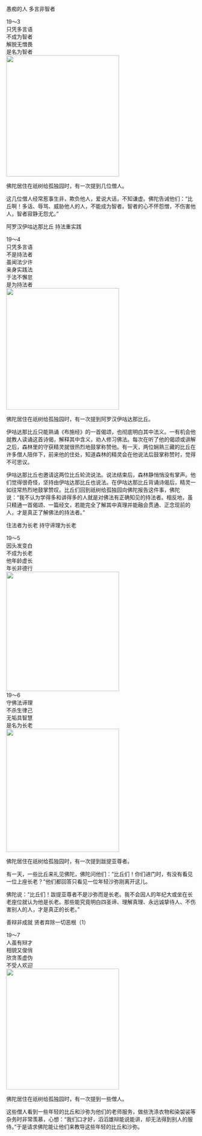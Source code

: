 愚痴的人 多言非智者

<div class="e2">
<div>
19～3<br>
 只凭多言语<br>
 不成为智者<br>
 解脱无憎畏<br>
 是名为智者
</div>
<img src="images/fjj-73-1.jpg" width="300" height="322"/>
</div>

佛陀居住在祇树给孤独园时，有一次提到几位僧人。

这几位僧人经常惹事生非，欺负他人，爱说大话，不知谦虚。佛陀告诫他们：“比丘啊！多话、辱骂、威胁他人的人，不能成为智者。智者的心不怀怨憎，不伤害他人，智者寂静无怨尤。”

阿罗汉伊咕达那比丘 持法重实践

<div class="e2">
<div>
19～4<br>
 只凭多言语<br>
 不是持法者<br>
 虽闻法少许<br>
 亲身实践法<br>
 于法不懈怠<br>
 是为持法者
</div>
<img src="images/fjj-73-2.jpg" width="300" height="323"/>
</div>

佛陀居住在祇树给孤独园时，有一次提到阿罗汉伊咕达那比丘。

伊咕达那比丘只能熟诵《布施经》的一首偈颂，也彻底明白其中法义。一有机会他就教人读诵这首诗偈，解释其中含义，劝人修习佛法。每次在听了他的偈颂或讲解之后，森林里的守获精灵就很热烈地鼓掌称赞他。有一天，两位娴熟三藏的比丘在许多僧人陪伴下，前来他的住处，知道森林的精灵会在他说法后鼓掌称赞时，觉得不可思议。

伊咕达那比丘也邀请这两位比丘轮流说法。说法结束后，森林静悄悄没有掌声。他们觉得很奇怪，坚持由伊咕达那比丘也说法。在伊咕达那比丘背诵诗偈后，精灵一如往常热烈地鼓掌赞叹。比丘们回到祇树给孤独园向佛陀报告这件事，佛陀说：“我不认为学得多和讲得多的人就是对佛法有正确知见的持法者。相反地，虽只精通一首偈颂、一篇经文，若能完全了解其中真理并能融会贯通、正念现前的人，才是真正了解佛法的持法者。”

住法者为长老 持守谛理为长老

<div class="e2">
<div>
19～5<br>
 因头发变白<br>
 不成为长老<br>
 他年龄虚长<br>
 年长非德行
</div>
<img src="images/fjj-73-3.jpg" width="300" height="317"/>
</div>

<div class="e2">
<div>
19～6<br>
 守佛法谛理<br>
 不杀生律己<br>
 无垢具智慧<br>
 是名为长老
</div>
<img src="images/fjj-73-4.jpg" width="300" height="327"/>
</div>

佛陀居住在祇树给孤独园时，有一次提到跋提亚尊者。

有一天，一些比丘来礼见佛陀，佛陀问他们：“比丘们！你们进门时，有没有看见一位上座长老？”他们都回答只看见一位年轻沙弥刚离开这儿。

佛陀说：“比丘们！跋提亚尊者不是沙弥而是长老。我不会因人的年纪大或坐在长老座位就认为他是长老。那些能究竟明白四圣谛、理解真理、永远诚挚待人、不伤害别人的人，才是真正的长老。”

善辩非成就 贤者弃除一切恶根（1）

<div class="e2">
<div>
19～7<br>
 人虽有辩才<br>
 相貌又俊俏<br>
 欣贪羡虚伪<br>
 不受人欢迎
</div>
<img src="images/fjj-73-5.jpg" width="300" height="321"/>
</div>

佛陀居住在祇树给孤独园时，有一次提到一些僧人。

这些僧人看到一些年轻的比丘和沙弥为他们的老师服务，做些洗涤衣物和染袈裟等杂务时非常羡慕，心想：“我们口才好，滔滔雄辩能说能讲，却无法得到别人的服侍。”于是请求佛陀能让他们来教导这些年轻的比丘和沙弥。
